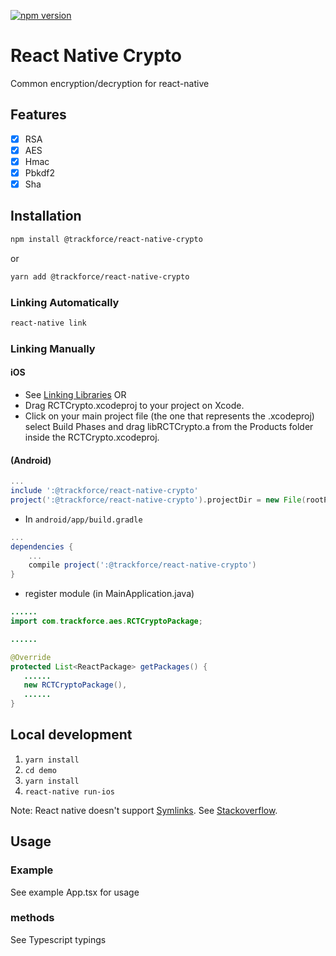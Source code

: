 [![npm version](https://badge.fury.io/js/%40trackforce%2Freact-native-crypto.svg)](https://badge.fury.io/js/%40trackforce%2Freact-native-crypto)

# React Native Crypto
Common encryption/decryption for react-native

## Features
- [x] RSA
- [x] AES
- [x] Hmac
- [x] Pbkdf2
- [x] Sha

## Installation
```sh
npm install @trackforce/react-native-crypto
```
or
```sh
yarn add @trackforce/react-native-crypto
```
### Linking Automatically
```sh
react-native link
```
### Linking Manually

#### iOS
* See [Linking Libraries](http://facebook.github.io/react-native/docs/linking-libraries-ios.html)
OR
* Drag RCTCrypto.xcodeproj to your project on Xcode.
* Click on your main project file (the one that represents the .xcodeproj) select Build Phases and drag libRCTCrypto.a from the Products folder inside the RCTCrypto.xcodeproj.

#### (Android)

```gradle
...
include ':@trackforce/react-native-crypto'
project(':@trackforce/react-native-crypto').projectDir = new File(rootProject.projectDir, '../node_modules/@trackforce/react-native-crypto/android')
```

* In `android/app/build.gradle`

```gradle
...
dependencies {
    ...
    compile project(':@trackforce/react-native-crypto')
}
```

* register module (in MainApplication.java)

```java
......
import com.trackforce.aes.RCTCryptoPackage;

......

@Override
protected List<ReactPackage> getPackages() {
   ......
   new RCTCryptoPackage(),
   ......
}
```

## Local development

1. `yarn install`
2. `cd demo`
3. `yarn install`
4. `react-native run-ios`

Note: React native doesn't support [Symlinks](https://github.com/facebook/metro/issues/1). See [Stackoverflow](https://stackoverflow.com/questions/44061155/react-native-npm-link-local-dependency-unable-to-resolve-module).

## Usage

### Example

See example App.tsx for usage

### methods

See Typescript typings
